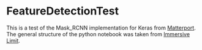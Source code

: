 # FeatureDetectionTest

This is a test of the Mask_RCNN implementation for Keras from [Matterport](https://github.com/matterport/Mask_RCNN).  The general structure of the python notebook was taken from [Immersive Limit](https://github.com/akTwelve/tutorials/blob/master/mask_rcnn/MaskRCNN_TrainAndInference.ipynb).